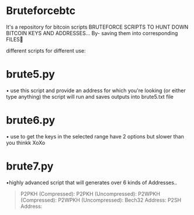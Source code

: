 # Bruteforcebtc
It's a  repository for bitcoin scripts 
BRUTEFORCE SCRIPTS TO HUNT DOWN BITCOIN KEYS AND ADDRESSES...
By- saving them into corresponding FILES📂

different scripts for different use:

# brute5.py
• use this script and provide an address  for which you're looking 
(or either type anything)
the script will run and saves outputs into brute5.txt file

# brute6.py
• use to get the keys in the selected range  have 2 options but slower than you thinkk XoXo 

# brute7.py
•highly advanced script that will generates over 6 kinds of Addresses..
>P2PKH (Compressed): 
>P2PKH (Uncompressed): 
>P2WPKH (Compressed): 
>P2WPKH (Uncompressed): 
>Bech32 Address: 
>P2SH Address:

                
